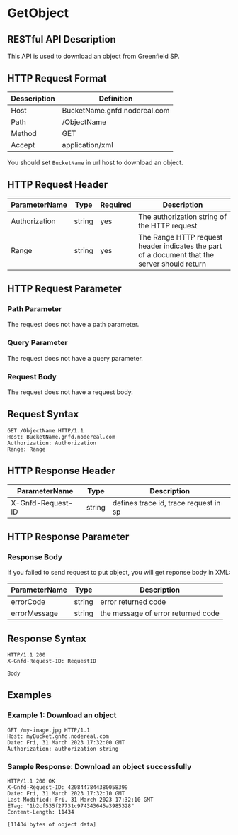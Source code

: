 # GetObject

## RESTful API Description

This API is used to download an object from Greenfield SP.

## HTTP Request Format

| Desscription | Definition                   |
| ------------ | ---------------------------- |
| Host         | BucketName.gnfd.nodereal.com |
| Path         | /ObjectName                  |
| Method       | GET                          |
| Accept       | application/xml              |

You should set `BucketName` in url host to download an object.

## HTTP Request Header

| ParameterName | Type   | Required | Description                                                                                  |
| ------------- | ------ | -------- | -------------------------------------------------------------------------------------------- |
| Authorization | string | yes      | The authorization string of the HTTP request                                                 |
| Range         | string | yes      | The Range HTTP request header indicates the part of a document that the server should return |

## HTTP Request Parameter

### Path Parameter

The request does not have a path parameter.

### Query Parameter

The request does not have a query parameter.

### Request Body

The request does not have a request body.

## Request Syntax

```shell
GET /ObjectName HTTP/1.1
Host: BucketName.gnfd.nodereal.com
Authorization: Authorization
Range: Range
```

## HTTP Response Header

| ParameterName     | Type   | Description                           |
| ----------------- | ------ | ------------------------------------- |
| X-Gnfd-Request-ID | string | defines trace id, trace request in sp |

## HTTP Response Parameter

### Response Body

If you failed to send request to put object, you will get reponse body in XML:

| ParameterName | Type   | Description                        |
| ------------- | ------ | ---------------------------------- |
| errorCode     | string | error returned code                |
| errorMessage  | string | the message of error returned code |

## Response Syntax

```shell
HTTP/1.1 200
X-Gnfd-Request-ID: RequestID

Body
```

## Examples

### Example 1: Download an object

```shell
GET /my-image.jpg HTTP/1.1
Host: myBucket.gnfd.nodereal.com
Date: Fri, 31 March 2023 17:32:00 GMT
Authorization: authorization string
```

### Sample Response: Download an object successfully

```shell
HTTP/1.1 200 OK
X-Gnfd-Request-ID: 4208447844380058399
Date: Fri, 31 March 2023 17:32:10 GMT
Last-Modified: Fri, 31 March 2023 17:32:10 GMT
ETag: "1b2cf535f27731c974343645a3985328"
Content-Length: 11434

[11434 bytes of object data]
```
